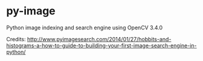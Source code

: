 # py-image
Python image indexing and search engine using OpenCV 3.4.0

Credits: http://www.pyimagesearch.com/2014/01/27/hobbits-and-histograms-a-how-to-guide-to-building-your-first-image-search-engine-in-python/
